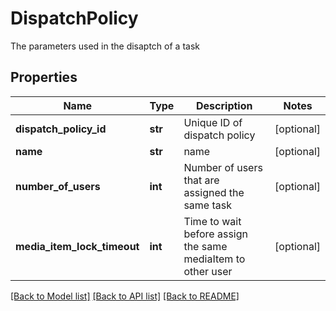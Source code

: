 # DispatchPolicy

The parameters used in the disaptch of a task
## Properties
Name | Type | Description | Notes
------------ | ------------- | ------------- | -------------
**dispatch_policy_id** | **str** | Unique ID of dispatch policy | [optional] 
**name** | **str** | name | [optional] 
**number_of_users** | **int** | Number of users that are assigned the same task | [optional] 
**media_item_lock_timeout** | **int** | Time to wait before assign the same mediaItem to other user | [optional] 

[[Back to Model list]](../README.md#documentation-for-models) [[Back to API list]](../README.md#documentation-for-api-endpoints) [[Back to README]](../README.md)



